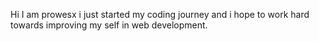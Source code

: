 Hi I am prowesx i just started my coding journey and i hope to work hard towards improving my self in web development.
